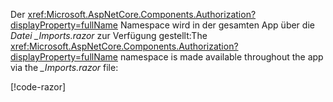 <span data-ttu-id="2d268-101">Der <xref:Microsoft.AspNetCore.Components.Authorization?displayProperty=fullName> Namespace wird in der gesamten App über die *Datei _Imports.razor* zur Verfügung gestellt:</span><span class="sxs-lookup"><span data-stu-id="2d268-101">The <xref:Microsoft.AspNetCore.Components.Authorization?displayProperty=fullName> namespace is made available throughout the app via the *_Imports.razor* file:</span></span>

[!code-razor[](imports-standalone.razor?highlight=2)]
